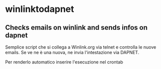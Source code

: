 # winlinktodapnet
Checks emails on winlink and sends infos on dapnet
--------------

Semplice script che si collega a Winlink.org via telnet
e controlla le nuove emails.
Se ve ne è una nuova, ne invia l'intestazione via DAPNET.

Per renderlo automatico inserire l'esecuzione nel crontab
